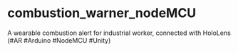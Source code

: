 # combustion_warner_nodeMCU
A wearable combustion alert for industrial worker, connected with HoloLens (#AR #Arduino #NodeMCU #Unity)
